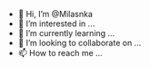 - 👋 Hi, I’m @Milasnka
- 👀 I’m interested in ...
- 🌱 I’m currently learning ...
- 💞️ I’m looking to collaborate on ...
- 📫 How to reach me ...

<!---
Milasnka/Milasnka is a ✨ special ✨ repository because its `README.md` (this file) appears on your GitHub profile.
You can click the Preview link to take a look at your changes.
--->
